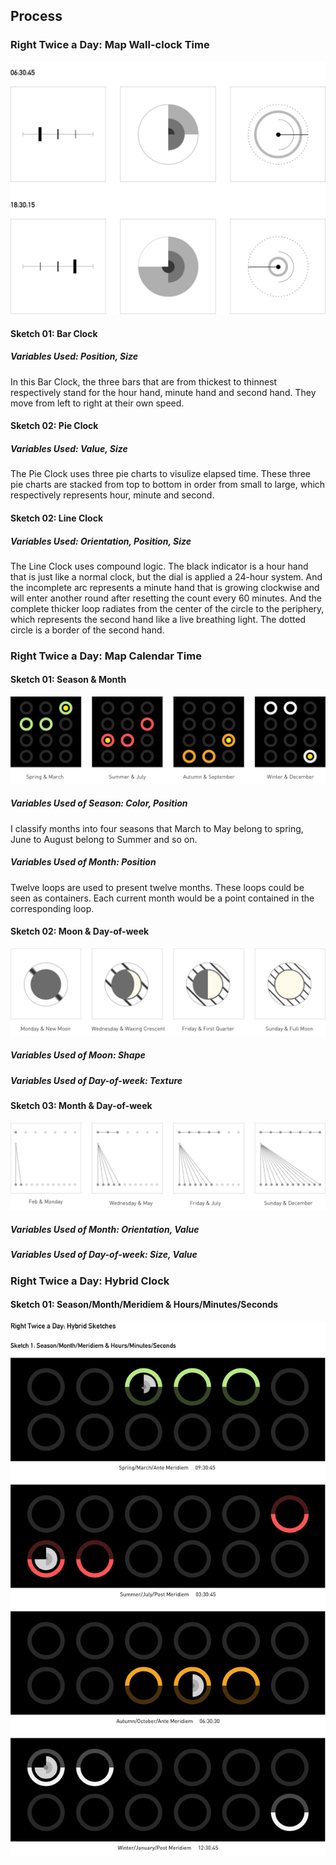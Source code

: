 ## Process 
### Right Twice a Day: Map Wall-clock Time
![illustrative images](./Sketch_wall_clock.jpg)
#### Sketch 01: Bar Clock
##### Variables Used: Position, Size
In this Bar Clock, the three bars that are from thickest to thinnest respectively stand for the hour hand, minute hand and second hand. They move from left to right at their own speed.

#### Sketch 02: Pie Clock
##### Variables Used: Value, Size
The Pie Clock uses three pie charts to visulize elapsed time. These three pie charts are stacked from top to bottom in order from small to large, which respectively represents hour, minute and second.

#### Sketch 02: Line Clock
##### Variables Used: Orientation, Position, Size
The Line Clock uses compound logic. The black indicator is a hour hand that is just like a normal clock, but the dial is applied a 24-hour system. And the incomplete arc represents a minute hand that is growing clockwise and will enter another round after resetting the count every 60 minutes. And the complete thicker loop radiates from the center of the circle to the periphery, which represents the second hand like a live breathing light. The dotted circle is a border of the second hand.


### Right Twice a Day: Map Calendar Time

#### Sketch 01: Season & Month
![illustrative images](./Sketch1_calendar_time.jpg)
##### Variables Used of Season: Color, Position
I classify months into four seasons that March to May belong to spring, June to August belong to Summer and so on.
##### Variables Used of Month: Position
Twelve loops are used to present twelve months. These loops could be seen as containers. Each current month would be a point contained in the corresponding loop.

#### Sketch 02: Moon & Day-of-week
![illustrative images](./Sketch2_calendar_time.jpg)
##### Variables Used of Moon: Shape
##### Variables Used of Day-of-week: Texture

#### Sketch 03: Month & Day-of-week
![illustrative images](./Sketch3_calendar_time.jpg)
##### Variables Used of Month: Orientation, Value
##### Variables Used of Day-of-week: Size, Value

### Right Twice a Day: Hybrid Clock

#### Sketch 01: Season/Month/Meridiem & Hours/Minutes/Seconds
![illustrative images](./Hybrid_Sketch1.jpg)
